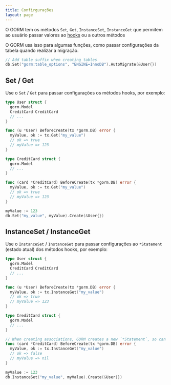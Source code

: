 ```yaml
---
title: Confirgurações
layout: page
---
```


O GORM tem os métodos `Set`, `Get`, `InstanceSet`, `InstanceGet` que permitem ao usuário passar valores ao [hooks](hooks.html) ou a outros métodos

O GORM usa isso para algumas funções, como passar configurações da tabela quando realizar a migração.

```go
// Add table suffix when creating tables
db.Set("gorm:table_options", "ENGINE=InnoDB").AutoMigrate(&User{})
```

## Set / Get

Use o `Set` / `Get` para passar configurações os métodos hooks, por exemplo:

```go
type User struct {
  gorm.Model
  CreditCard CreditCard
  // ...
}

func (u *User) BeforeCreate(tx *gorm.DB) error {
  myValue, ok := tx.Get("my_value")
  // ok => true
  // myValue => 123
}

type CreditCard struct {
  gorm.Model
  // ...
}

func (card *CreditCard) BeforeCreate(tx *gorm.DB) error {
  myValue, ok := tx.Get("my_value")
  // ok => true
  // myValue => 123
}

myValue := 123
db.Set("my_value", myValue).Create(&User{})
```


## InstanceSet / InstanceGet

Use o `InstanceSet` / `InstanceGet` para passar configurações ao `*Statement` (estado atual) dos métodos hooks, por exemplo:

```go
type User struct {
  gorm.Model
  CreditCard CreditCard
  // ...
}

func (u *User) BeforeCreate(tx *gorm.DB) error {
  myValue, ok := tx.InstanceGet("my_value")
  // ok => true
  // myValue => 123
}

type CreditCard struct {
  gorm.Model
  // ...
}

// When creating associations, GORM creates a new `*Statement`, so can't read other instance's settings
func (card *CreditCard) BeforeCreate(tx *gorm.DB) error {
  myValue, ok := tx.InstanceGet("my_value")
  // ok => false
  // myValue => nil
}

myValue := 123
db.InstanceSet("my_value", myValue).Create(&User{})
```
